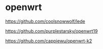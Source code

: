 # openwrt


https://github.com/coolsnowwolf/lede

https://github.com/purplestarsky/openwrt19

https://github.com/cappiewu/openwrt-k2
